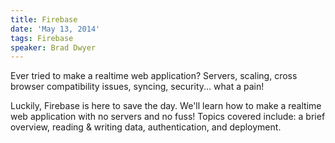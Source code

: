 ```yaml
---
title: Firebase
date: 'May 13, 2014'
tags: Firebase
speaker: Brad Dwyer
---
```




Ever tried to make a realtime web application? Servers, scaling, cross browser compatibility issues, syncing, security... what a pain!

Luckily, Firebase is here to save the day. We'll learn how to make a realtime web application with no servers and no fuss! Topics covered include: a brief overview, reading & writing data, authentication, and deployment.


